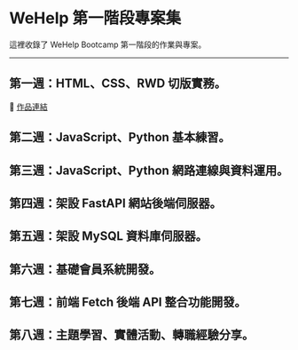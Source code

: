 # WeHelp 第一階段專案集

這裡收錄了 WeHelp Bootcamp 第一階段的作業與專案。

---

## 第一週：HTML、CSS、RWD 切版實務。
🔗 [作品連結](https://yushan1221.github.io/2025-Wehelp-phase1-assignments/week1/index.html)

## 第二週：JavaScript、Python 基本練習。

## 第三週：JavaScript、Python 網路連線與資料運用。

## 第四週：架設 FastAPI 網站後端伺服器。

## 第五週：架設 MySQL 資料庫伺服器。

## 第六週：基礎會員系統開發。

## 第七週：前端 Fetch 後端 API 整合功能開發。

## 第八週：主題學習、實體活動、轉職經驗分享。
